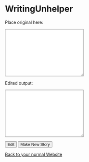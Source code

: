 # WritingUnhelper

<script src="main.js"></script>

Place original here:  
<textarea id="original" rows="10" cols="30"></textarea>
Edited output:  
<textarea id="output" rows="10" cols="30"></textarea>
<p id="advice"></p>

<input type="button" value="Edit" onclick="edit()" />

<input type="button" value="Make New Story" onclick="write_story()" />

[Back to your normal Website](/#april-fools-2025)
